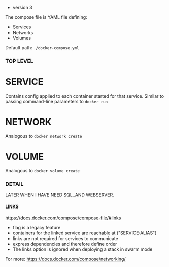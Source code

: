* version 3

The compose file is YAML file defining: 
- Services
- Networks
- Volumes

Default path: `./docker-compose.yml`

### TOP LEVEL

# SERVICE

Contains config applied to each container started for that service.
Similar to passing command-line parameters to `docker run`

# NETWORK

Analogous to `docker network create`

# VOLUME

Analogous to `docker volume create`

### DETAIL

LATER WHEN I HAVE NEED SQL..AND WEBSERVER.

#### LINKS
https://docs.docker.com/compose/compose-file/#links

- flag is a legacy feature
- containers for the linked service are reachable at ("SERVICE:ALIAS")
- links are not required for services to communicate
- express dependencies and therefore define order
- The links option is ignored when deploying a stack in swarm mode

For more: https://docs.docker.com/compose/networking/
